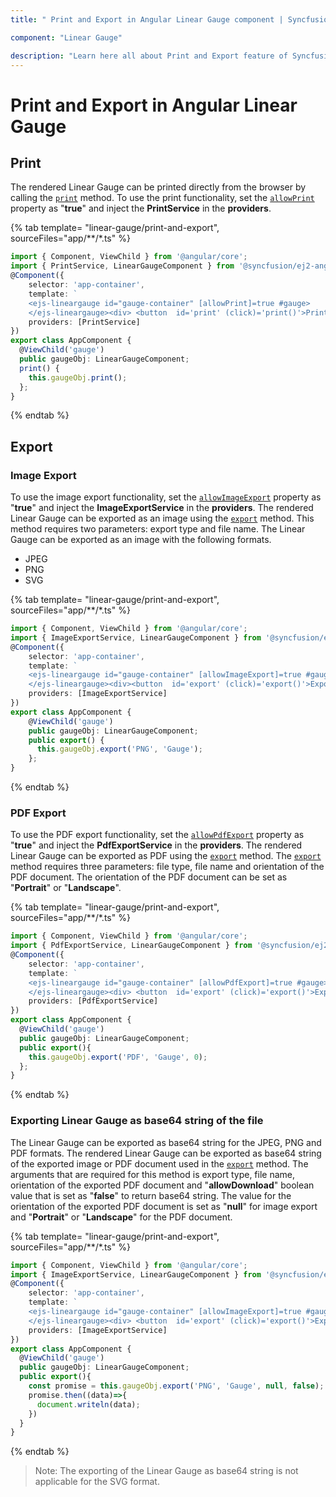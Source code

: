 ```yaml
---
title: " Print and Export in Angular Linear Gauge component | Syncfusion "

component: "Linear Gauge"

description: "Learn here all about Print and Export feature of Syncfusion Angular Linear Gauge component and more."
---
```


# Print and Export in Angular Linear Gauge

## Print

<!-- markdownlint-disable MD013 -->

The rendered Linear Gauge can be printed directly from the browser by calling the [`print`](../api/linear-gauge/#print) method. To use the print functionality, set the [`allowPrint`](../api/linear-gauge/#allowprint) property as "**true**" and inject the **PrintService** in the **providers**.

{% tab template= "linear-gauge/print-and-export", sourceFiles="app/**/*.ts" %}

```typescript
import { Component, ViewChild } from '@angular/core';
import { PrintService, LinearGaugeComponent } from '@syncfusion/ej2-angular-lineargauge';
@Component({
    selector: 'app-container',
    template: `
    <ejs-lineargauge id="gauge-container" [allowPrint]=true #gauge>
    </ejs-lineargauge><div> <button  id='print' (click)='print()'>Print</button></div>`,
    providers: [PrintService]
})
export class AppComponent {
  @ViewChild('gauge')
  public gaugeObj: LinearGaugeComponent;
  print() {
    this.gaugeObj.print();
  };
}
```

{% endtab %}

## Export

### Image Export

<!-- markdownlint-disable MD013 -->

To use the image export functionality, set the [`allowImageExport`](../api/linear-gauge/#allowimageexport) property as "**true**" and inject the **ImageExportService** in the **providers**. The rendered Linear Gauge can be exported as an image using the [`export`](../api/linear-gauge/#export) method. This method requires two parameters: export type and file name. The Linear Gauge can be exported as an image with the following formats.

* JPEG
* PNG
* SVG

{% tab template= "linear-gauge/print-and-export", sourceFiles="app/**/*.ts" %}

```typescript
import { Component, ViewChild } from '@angular/core';
import { ImageExportService, LinearGaugeComponent } from '@syncfusion/ej2-angular-lineargauge';
@Component({
    selector: 'app-container',
    template: `
    <ejs-lineargauge id="gauge-container" [allowImageExport]=true #gauge>
    </ejs-lineargauge><div><button  id='export' (click)='export()'>Export</button></div>`,
    providers: [ImageExportService]
})
export class AppComponent {
    @ViewChild('gauge')
    public gaugeObj: LinearGaugeComponent;
    public export() {
      this.gaugeObj.export('PNG', 'Gauge');
    };
}
```

{% endtab %}

### PDF Export

To use the PDF export functionality, set the [`allowPdfExport`](../api/linear-gauge/#allowpdfexport) property as "**true**" and inject the **PdfExportService** in the **providers**. The rendered Linear Gauge can be exported as PDF using the [`export`](../api/linear-gauge/#export) method. The [`export`](../api/linear-gauge/#export) method requires three parameters: file type, file name and orientation of the PDF document. The orientation of the PDF document can be set as "**Portrait**" or "**Landscape**".

{% tab template= "linear-gauge/print-and-export", sourceFiles="app/**/*.ts" %}

```typescript
import { Component, ViewChild } from '@angular/core';
import { PdfExportService, LinearGaugeComponent } from '@syncfusion/ej2-angular-lineargauge';
@Component({
    selector: 'app-container',
    template: `
    <ejs-lineargauge id="gauge-container" [allowPdfExport]=true #gauge>
    </ejs-lineargauge><div> <button  id='export' (click)='export()'>Export</button></div>`,
    providers: [PdfExportService]
})
export class AppComponent {
  @ViewChild('gauge')
  public gaugeObj: LinearGaugeComponent;
  public export(){
    this.gaugeObj.export('PDF', 'Gauge', 0);
  };
}
```

{% endtab %}

### Exporting Linear Gauge as base64 string of the file

The Linear Gauge can be exported as base64 string for the JPEG, PNG and PDF formats. The rendered Linear Gauge can be exported as base64 string of the exported image or PDF document used in the [`export`](../api/linear-gauge/#export) method. The arguments that are required for this method is export type, file name, orientation of the exported PDF document and "**allowDownload**" boolean value that is set as "**false**" to return base64 string. The value for the orientation of the exported PDF document is set as "**null**" for image export and "**Portrait**" or "**Landscape**" for the PDF document.

{% tab template= "linear-gauge/print-and-export", sourceFiles="app/**/*.ts" %}

```typescript
import { Component, ViewChild } from '@angular/core';
import { ImageExportService, LinearGaugeComponent } from '@syncfusion/ej2-angular-lineargauge';
@Component({
    selector: 'app-container',
    template: `
    <ejs-lineargauge id="gauge-container" [allowImageExport]=true #gauge>
    </ejs-lineargauge><div> <button  id='export' (click)='export()'>Export</button></div>`,
    providers: [ImageExportService]
})
export class AppComponent {
  @ViewChild('gauge')
  public gaugeObj: LinearGaugeComponent;
  public export(){
    const promise = this.gaugeObj.export('PNG', 'Gauge', null, false);
    promise.then((data)=>{
      document.writeln(data);
    })
  }
}
```

{% endtab %}

>Note: The exporting of the Linear Gauge as base64 string is not applicable for the SVG format.